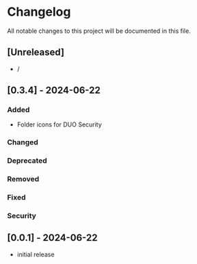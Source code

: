 # Changelog

All notable changes to this project will be documented in this file.

## [Unreleased]

- /

## [0.3.4] - 2024-06-22

### Added
- Folder icons for DUO Security

### Changed

### Deprecated

### Removed

### Fixed

### Security

## [0.0.1] - 2024-06-22

- initial release